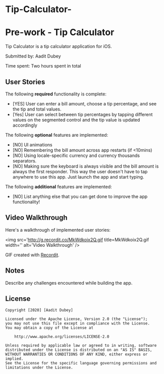 # Tip-Calculator-

# Pre-work - Tip Calculator

Tip Calculator is a tip calculator application for iOS.

Submitted by: Aadit Dubey

Time spent: Two hours spent in total

## User Stories

The following **required** functionality is complete:

* [YES] User can enter a bill amount, choose a tip percentage, and see the tip and total values.
* [Yes] User can select between tip percentages by tapping different values on the segmented control and the tip value is updated accordingly

The following **optional** features are implemented:

* [NO] UI animations
* [NO] Remembering the bill amount across app restarts (if <10mins)
* [NO] Using locale-specific currency and currency thousands separators.
* [NO] Making sure the keyboard is always visible and the bill amount is always the first responder. This way the user doesn't have to tap anywhere to use this app. Just launch the app and start typing.

The following **additional** features are implemented:

- [NO] List anything else that you can get done to improve the app functionality!

## Video Walkthrough

Here's a walkthrough of implemented user stories:

<img src='http://g.recordit.co/MkWdkoix2Q.gif title=MkWdkoix2Q.gif width='' alt='Video Walkthrough' />

GIF created with [Recordit](https://recordit.co/).

## Notes

Describe any challenges encountered while building the app.

## License

    Copyright [2020] [Aadit Dubey]

    Licensed under the Apache License, Version 2.0 (the "License");
    you may not use this file except in compliance with the License.
    You may obtain a copy of the License at

        http://www.apache.org/licenses/LICENSE-2.0

    Unless required by applicable law or agreed to in writing, software
    distributed under the License is distributed on an "AS IS" BASIS,
    WITHOUT WARRANTIES OR CONDITIONS OF ANY KIND, either express or implied.
    See the License for the specific language governing permissions and
    limitations under the License.
